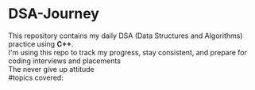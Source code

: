 # DSA-Journey
This repository contains my daily DSA (Data Structures and Algorithms) practice using **C++**.
<br>
I'm using this repo to track my progress, stay consistent, and prepare for coding interviews and placements
<br>
The never give up attitude
<br>
#topics covered:
